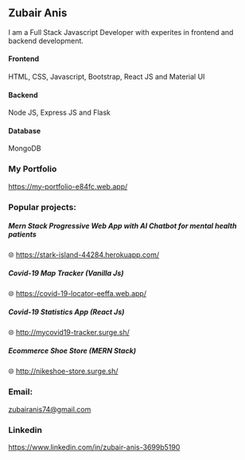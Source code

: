 ## Zubair Anis

I am a Full Stack Javascript Developer with experites in frontend and backend development.



#### Frontend

HTML, CSS, Javascript, Bootstrap, React JS and Material UI 

#### Backend

Node JS, Express JS and Flask

#### Database

MongoDB



### My Portfolio

https://my-portfolio-e84fc.web.app/



### Popular projects:

##### Mern Stack Progressive Web App with AI Chatbot for mental health patients
🌐 https://stark-island-44284.herokuapp.com/
##### Covid-19 Map Tracker (Vanilla Js)
🌐 https://covid-19-locator-eeffa.web.app/
##### Covid-19 Statistics App (React Js)
🌐 http://mycovid19-tracker.surge.sh/
##### Ecommerce Shoe Store (MERN Stack) 
🌐 http://nikeshoe-store.surge.sh/



### Email: 
zubairanis74@gmail.com

### Linkedin
https://www.linkedin.com/in/zubair-anis-3699b5190

